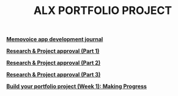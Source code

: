 <h1 align="center"><b>ALX PORTFOLIO PROJECT</b></h1>

<br>

<b><a href="https://github.com/codenvibes/alx-portfolio_project/blob/master/journal/journal.md">Memovoice app development journal</a></b>

<b><a href="https://github.com/codenvibes/alx-portfolio_project/tree/master/research%20%26%20project%20approval%20(part%201)">Research & Project approval (Part 1)</a></b>

<b><a href="https://github.com/codenvibes/alx-portfolio_project/tree/master/research%20%26%20project%20approval%20(part%202)">Research & Project approval (Part 2)</a></b>

<b><a href="https://github.com/codenvibes/alx-portfolio_project/tree/master/research%20%26%20project%20approval%20(part%203)">Research & Project approval (Part 3)</a></b>

<b><a href="https://github.com/codenvibes/alx-portfolio_project/tree/master/build%20your%20portfolio%20project%20(week%201)%3A%20making%20progress">Build your portfolio project (Week 1): Making Progress</a></b>

<b><a href=" "> </a></b>
